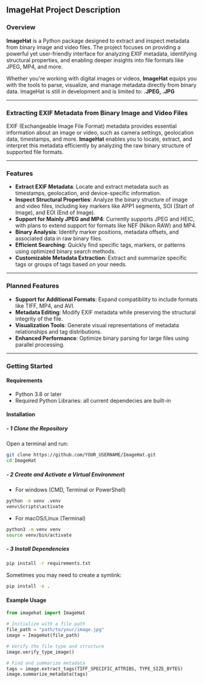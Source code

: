 ## ImageHat Project Description

### Overview
**ImageHat** is a Python package designed to extract and inspect metadata from binary image and video files. The project focuses on providing a powerful yet user-friendly interface for analyzing EXIF metadata, identifying structural properties, and enabling deeper insights into file formats like JPEG, MP4, and more. 

Whether you're working with digital images or videos, **ImageHat** equips you with the tools to parse, visualize, and manage metadata directly from binary data.
ImageHat is still in development and is limited to: **.JPEG, .JPG**

---

### Extracting EXIF Metadata from Binary Image and Video Files
EXIF (Exchangeable Image File Format) metadata provides essential information about an image or video, such as camera settings, geolocation data, timestamps, and more. **ImageHat** enables you to locate, extract, and interpret this metadata efficiently by analyzing the raw binary structure of supported file formats.

---

### Features
- **Extract EXIF Metadata**: Locate and extract metadata such as timestamps, geolocation, and device-specific information.
- **Inspect Structural Properties**: Analyze the binary structure of image and video files, including key markers like APP1 segments, SOI (Start of Image), and EOI (End of Image).
- **Support for Mainly JPEG and MP4**: Currently supports JPEG and HEIC, with plans to extend support for formats like NEF (Nikon RAW) and MP4.
- **Binary Analysis**: Identify marker positions, metadata offsets, and associated data in raw binary files.
- **Efficient Searching**: Quickly find specific tags, markers, or patterns using optimized binary search methods.
- **Customizable Metadata Extraction**: Extract and summarize specific tags or groups of tags based on your needs.

---

### Planned Features
- **Support for Additional Formats**: Expand compatibility to include formats like TIFF, MP4, and AVI.
- **Metadata Editing**: Modify EXIF metadata while preserving the structural integrity of the file.
- **Visualization Tools**: Generate visual representations of metadata relationships and tag distributions.
- **Enhanced Performance**: Optimize binary parsing for large files using parallel processing.

---

### Getting Started
#### Requirements
- Python 3.8 or later
- Required Python Libraries: all current dependecies are built-in

#### Installation
##### **- 1 Clone the Repository**
Open a terminal and run:

```sh
git clone https://github.com/YOUR_USERNAME/ImageHat.git
cd ImageHat
```

##### **- 2 Create and Activate a Virtual Environment**

- For windows (CMD, Terminal or PowerShell)
```sh
python -m venv .venv
venv\Scripts\activate
```

- For macOS/Linux (Terminal)
```sh 
python3 -m venv venv
source venv/bin/activate
```

##### **- 3 Install Dependencies**

```sh
pip install -r requirements.txt
```

Sometimes you may need to create a symlink:
```sh
pip install -e .
```


#### Example Usage
```python
from imagehat import ImageHat

# Initialize with a file path
file_path = "path/to/your/image.jpg"
image = ImageHat(file_path)

# Verify the file type and structure
image.verify_type_image()

# Find and summarize metadata
tags = image.extract_tags(TIFF_SPECIFIC_ATTRIBS, TYPE_SIZE_BYTES)
image.summarize_metadata(tags)
```